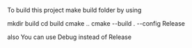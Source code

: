 To build this project make build folder by using

mkdir build
cd build
cmake ..
cmake --build . --config Release 

also You can use Debug instead of Release
